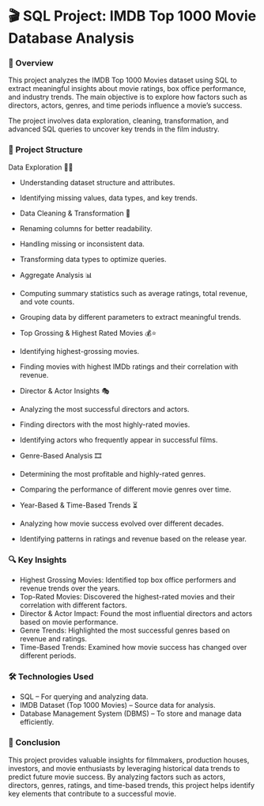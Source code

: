 # 🎬 SQL Project: IMDB Top 1000 Movie Database Analysis
### 📌 Overview
This project analyzes the IMDB Top 1000 Movies dataset using SQL to extract meaningful insights about movie ratings, box office performance, and industry trends. The main objective is to explore how factors such as directors, actors, genres, and time periods influence a movie’s success.

The project involves data exploration, cleaning, transformation, and advanced SQL queries to uncover key trends in the film industry.

### 📂 Project Structure
Data Exploration 🕵️‍♂️

- Understanding dataset structure and attributes.
- Identifying missing values, data types, and key trends.
- Data Cleaning & Transformation 🧼

- Renaming columns for better readability.
- Handling missing or inconsistent data.
- Transforming data types to optimize queries.
- Aggregate Analysis 📊

- Computing summary statistics such as average ratings, total revenue, and vote counts.
- Grouping data by different parameters to extract meaningful trends.
- Top Grossing & Highest Rated Movies 💰⭐

- Identifying highest-grossing movies.
- Finding movies with highest IMDb ratings and their correlation with revenue.
- Director & Actor Insights 🎭

- Analyzing the most successful directors and actors.
- Finding directors with the most highly-rated movies.
- Identifying actors who frequently appear in successful films.
- Genre-Based Analysis 🎞️

- Determining the most profitable and highly-rated genres.
- Comparing the performance of different movie genres over time.
- Year-Based & Time-Based Trends ⏳

- Analyzing how movie success evolved over different decades.
- Identifying patterns in ratings and revenue based on the release year.

### 🔍 Key Insights
- Highest Grossing Movies: Identified top box office performers and revenue trends over the years.
- Top-Rated Movies: Discovered the highest-rated movies and their correlation with different factors.
- Director & Actor Impact: Found the most influential directors and actors based on movie performance.
- Genre Trends: Highlighted the most successful genres based on revenue and ratings.
- Time-Based Trends: Examined how movie success has changed over different periods.

### 🛠️ Technologies Used
- SQL – For querying and analyzing data.
- IMDB Dataset (Top 1000 Movies) – Source data for analysis.
- Database Management System (DBMS) – To store and manage data efficiently.

### 📌 Conclusion
This project provides valuable insights for filmmakers, production houses, investors, and movie enthusiasts by leveraging historical data trends to predict future movie success. 
By analyzing factors such as actors, directors, genres, ratings, and time-based trends, this project helps identify key elements that contribute to a successful movie.

